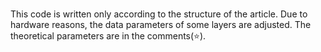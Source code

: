 #

This code is written only according to the structure of the article. Due to hardware reasons, the data parameters of some layers are adjusted. The theoretical parameters are in the comments(⭐).
